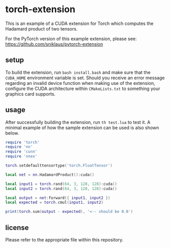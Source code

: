 # torch-extension
This is an example of a CUDA extension for Torch which computes the Hadamard product of two tensors.

For the PyTorch version of this example extension, please see: https://github.com/sniklaus/pytorch-extension

## setup
To build the extension, run `bash install.bash` and make sure that the `CUDA_HOME` environment variable is set. Should you receive an error message regarding an invalid device function when making use of the extension, configure the CUDA architecture within `CMakeLists.txt` to something your graphics card supports.

## usage
After successfully building the extension, run `th test.lua` to test it. A minimal example of how the sample extension can be used is also shown below.

```lua
require 'torch'
require 'nn'
require 'cunn'
require 'nnex'

torch.setdefaulttensortype('torch.FloatTensor')

local net = nn.HadamardProduct():cuda()

local input1 = torch.rand(64, 3, 128, 128):cuda()
local input2 = torch.rand(64, 3, 128, 128):cuda()

local output = net:forward({ input1, input2 })
local expected = torch.cmul(input1, input2)

print(torch.sum(output - expected), '<-- should be 0.0')
```

## license
Please refer to the appropriate file within this repository.